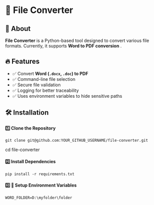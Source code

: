 # 📄 File Converter

## 🚀 About
**File Converter** is a Python-based tool designed to convert various file formats. Currently, it supports **Word to PDF conversion** .

## 🔥 Features
- ✅ Convert **Word (`.docx`, `.doc`) to PDF**
- ✅ Command-line file selection
- ✅ Secure file validation
- ✅ Logging for better traceability
- ✅ Uses environment variables to hide sensitive paths

## 🛠️ Installation

#### 1️⃣ Clone the Repository
```git clone git@github.com:YOUR_GITHUB_USERNAME/file-converter.git```

cd file-converter

#### 2️⃣ Install Dependencies
```pip install -r requirements.txt```

#### 3️⃣ 🔐 Setup Environment Variables
```WORD_FOLDER=D:\myfolder\folder```











